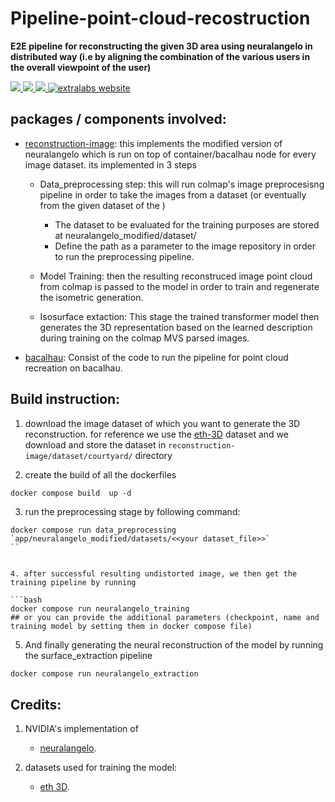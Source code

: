 # Pipeline-point-cloud-recostruction

**E2E pipeline for reconstructing the given 3D area using neuralangelo in distributed way (i.e by aligning the combination of the various users in the overall viewpoint of the user)** 
<p align="left">
    <a href="https://github.com/https://github.com/The-Extra-Project/pipeline-point-cloud-recostruction.git/LICENSE.md" alt="License">
        <img src="https://img.shields.io/badge/license-MIT-green" />
    </a>
    <a href="https://github.com/The-Extra-Project/pipeline-point-cloud-recostruction/releases/" alt="Release">
        <img src="https://img.shields.io/github/v/release/The-Extra-Project/pipeline-point-cloud-recostruction?display_name=tag" />
    </a>
    <a href="https://github.com/The-Extra-Project/pipeline-point-cloud-recostruction/actions/workflows/build.yml" alt="Tests">
        <img src="https://github.com/The-Extra-Project/pipeline-point-cloud-recostruction/actions/workflows/build.yml/badge.svg" />
    </a>
    <a href="https://extralabs.xyz/">
        <img alt="extralabs website" src="https://img.shields.io/badge/website-extralabs.xyz-green">
    </a>
</p>

## packages / components involved: 
- [reconstruction-image](./packages/reconstruction-image/):
    this implements the modified version of neuralangelo which is run on top of container/bacalhau node for every image dataset. its implemented in 3 steps 
    - Data_preprocessing step: this will run colmap's image preprocesisng pipeline in order to take the images from a dataset (or eventually from the given dataset of the ) 
        - The dataset to be evaluated for the training purposes are stored at neuralangelo_modified/dataset/
        - Define the path as a parameter to the image repository in order to run the preprocessing pipeline.
    - Model Training: then the resulting reconstruced image point cloud from colmap is passed to the model in order to train and regenerate the isometric generation.

    - Isosurface extaction: This stage the trained transformer model then generates the 3D representation based on the learned description during training on the colmap MVS parsed images.

- [bacalhau](./packages/bacalhau/): Consist of the code to run the pipeline for point cloud recreation on bacalhau.


## Build instruction: 


1. download the image dataset of which you want to generate the 3D reconstruction. for reference we use the [eth-3D](https://www.eth3d.net/datasets) dataset and we download and store the dataset in `reconstruction-image/dataset/courtyard/` directory

2. create the build of  all the dockerfiles 
```
docker compose build  up -d
```
3. run the preprocessing stage by following command:
```
docker compose run data_preprocessing `app/neuralangelo_modified/datasets/<<your dataset_file>>`
``


4. after successful resulting undistorted image, we then get the training pipeline by running 

```bash
docker compose run neuralangelo_training 
## or you can provide the additional parameters (checkpoint, name and training model by setting them in docker compose file)
```

5. And finally generating the neural reconstruction of the model by running the surface_extraction pipeline 

```bash
docker compose run neuralangelo_extraction
```

## Credits:
1. NVIDIA's implementation of 
    - [neuralangelo](https://github.com/NVlabs/neuralangelo).
    
2. datasets used for training the model:
    - [eth 3D]().
    
